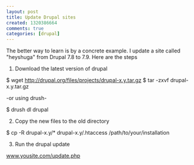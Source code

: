 ```yaml
--- 
layout: post
title: Update Drupal sites
created: 1320386664
comments: true
categories: [drupal]
---
```

The better way to learn is by a concrete example. I update a site called "heyshuga" from Drupal 7.8 to 7.9. Here are the steps

<!--More-->

1. Download the latest version of drupal

$ wget http://drupal.org/files/projects/drupal-x.y.tar.gz
$ tar -zxvf drupal-x.y.tar.gz

-or using drush-

$ drush dl drupal

2. Copy the new files to the old directory

$ cp -R drupal-x.y/* drupal-x.y/.htaccess /path/to/your/installation


3. Run the drupal update

www.yousite.com/update.php



